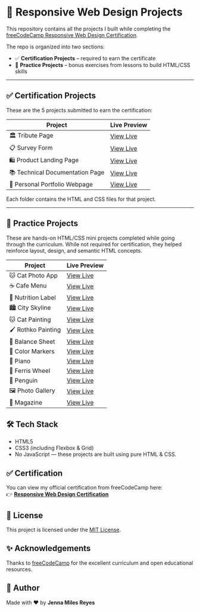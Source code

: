# 🎨 Responsive Web Design Projects

This repository contains all the projects I built while completing the [freeCodeCamp Responsive Web Design Certification](https://www.freecodecamp.org/learn/).

The repo is organized into two sections:
- ✅ **Certification Projects** – required to earn the certificate
- 🧪 **Practice Projects** – bonus exercises from lessons to build HTML/CSS skills

---

## ✅ Certification Projects

These are the 5 projects submitted to earn the certification:

| Project | Live Preview |
|--------|--------------|
| 🏛️ Tribute Page | [View Live](https://binibiningjenna.github.io/responsive-web-design-projects/certification-projects/tribute-page/) |
| 📋 Survey Form | [View Live](https://binibiningjenna.github.io/responsive-web-design-projects/certification-projects/survey-form/) |
| 🛍️ Product Landing Page | [View Live](https://binibiningjenna.github.io/responsive-web-design-projects/certification-projects/product-landing-page/) |
| 📚 Technical Documentation Page | [View Live](https://binibiningjenna.github.io/responsive-web-design-projects/certification-projects/technical-doc-page/) |
| 💼 Personal Portfolio Webpage | [View Live](https://binibiningjenna.github.io/responsive-web-design-projects/certification-projects/personal-portfolio/) |


Each folder contains the HTML and CSS files for that project.

---

## 🧪 Practice Projects

These are hands-on HTML/CSS mini projects completed while going through the curriculum. While not required for certification, they helped reinforce layout, design, and semantic HTML concepts.

| Project                      | Live Preview |
|-----------------------------|--------------|
| 🐱 Cat Photo App             | [View Live](https://binibiningjenna.github.io/responsive-web-design-projects/practice-projects/cat-photo-app/) |
| ☕ Cafe Menu                 | [View Live](https://binibiningjenna.github.io/responsive-web-design-projects/practice-projects/cafe-menu/) |
| 🧃 Nutrition Label           | [View Live](https://binibiningjenna.github.io/responsive-web-design-projects/practice-projects/nutrition-label/) |
| 🏙️ City Skyline             | [View Live](https://binibiningjenna.github.io/responsive-web-design-projects/practice-projects/city-skyline/) |
| 🐱 Cat Painting              | [View Live](https://binibiningjenna.github.io/responsive-web-design-projects/practice-projects/cat-painting/) |
| 🖌️ Rothko Painting          | [View Live](https://binibiningjenna.github.io/responsive-web-design-projects/practice-projects/rothko-painting/) |
| 🧱 Balance Sheet             | [View Live](https://binibiningjenna.github.io/responsive-web-design-projects/practice-projects/balance-sheet/) |
| 🎨 Color Markers             | [View Live](https://binibiningjenna.github.io/responsive-web-design-projects/practice-projects/color-markers/) |
| 🎹 Piano                     | [View Live](https://binibiningjenna.github.io/responsive-web-design-projects/practice-projects/piano/) |
| 🎡 Ferris Wheel              | [View Live](https://binibiningjenna.github.io/responsive-web-design-projects/practice-projects/ferris-wheel/) |
| 🐧 Penguin                   | [View Live](https://binibiningjenna.github.io/responsive-web-design-projects/practice-projects/penguin/) |
| 🖼️ Photo Gallery            | [View Live](https://binibiningjenna.github.io/responsive-web-design-projects/practice-projects/photo-gallery/) |
| 📖 Magazine                  | [View Live](https://binibiningjenna.github.io/responsive-web-design-projects/practice-projects/magazine/) |



## 🛠️ Tech Stack

- HTML5
- CSS3 (including Flexbox & Grid)
- No JavaScript — these projects are built using pure HTML & CSS.



## ✅ Certification

You can view my official certification from freeCodeCamp here:  
👉 [**Responsive Web Design Certification**](https://www.freecodecamp.org/certification/binibining_jenna/responsive-web-design)


## 📜 License

This project is licensed under the [MIT License](LICENSE).



## ✨ Acknowledgements

Thanks to [freeCodeCamp](https://www.freecodecamp.org/) for the excellent curriculum and open educational resources.



## 👤 Author

Made with ❤️ by **Jenna Miles Reyes**
